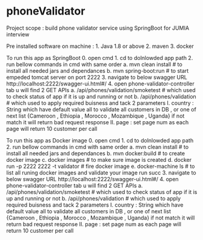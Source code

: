 # phoneValidator

Project scope : 
	build phone validator service using SpringBoot for JUMIA interview 

Pre installed software on machine : 
	1. Java 1.8 or above 
	2. maven 
	3. docker 
	
To run this app as SpringBoot
	0. open cmd 
	1. cd to dolnlowded app path 
	2. run bellow commands in cmd with same order 
		a. mvn clean install 
			# to install all needed jars and dependances 
		b. mvn spring-boot:run
			# to start empeded tomcat server on port 2222
	3. navigate to below swagger URL 
		http://localhost:2222/swagger-ui.html#/
	4. open phone-validator-controller tab u will find 2 GET APIs 
		a. /api/phones/validation/smoketest
			# which used to check status of app if it is up and running or not 
		b. /api/phones/validation
			# which used to apply required buisness and tack 2 parameters 
				I. country : String which have default value all to validate all customers in DB , or one of next list {Cameroon , Ethiopia , Morocco , Mozambique , Uganda} if not match it will return bad request response 
				II. page : set page num as each page will return 10 customer per call 

To run this app as Docker image 
	0. open cmd 
	1. cd to dolnlowded app path 
	2. run bellow commands in cmd with same order 
		a. mvn clean install 
			# to install all needed jars and dependances 
		b. mvn docker:build 
			# to create docker image 
		c. docker images
			# to make sure image is created 
		d. docker run -p 2222 2222 -t validator
			# fire docker image 
		e. docker-machine ls 
			# to list all runing docker images and validate your image run succ
	3. navigate to below swagger URL 
		http://localhost:2222/swagger-ui.html#/
	4. open phone-validator-controller tab u will find 2 GET APIs 
		a. /api/phones/validation/smoketest
			# which used to check status of app if it is up and running or not 
		b. /api/phones/validation
			# which used to apply required buisness and tack 2 parameters 
				I. country : String which have default value all to validate all customers in DB , or one of next list {Cameroon , Ethiopia , Morocco , Mozambique , Uganda} if not match it will return bad request response 
				II. page : set page num as each page will return 10 customer per call 